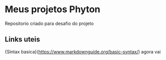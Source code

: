 # Meus projetos Phyton
Repositorio criado para desafio do projeto

##  Links uteis 
{Sintax basica}(https://www.markdownguide.org/basic-syntax/)
agora vai
